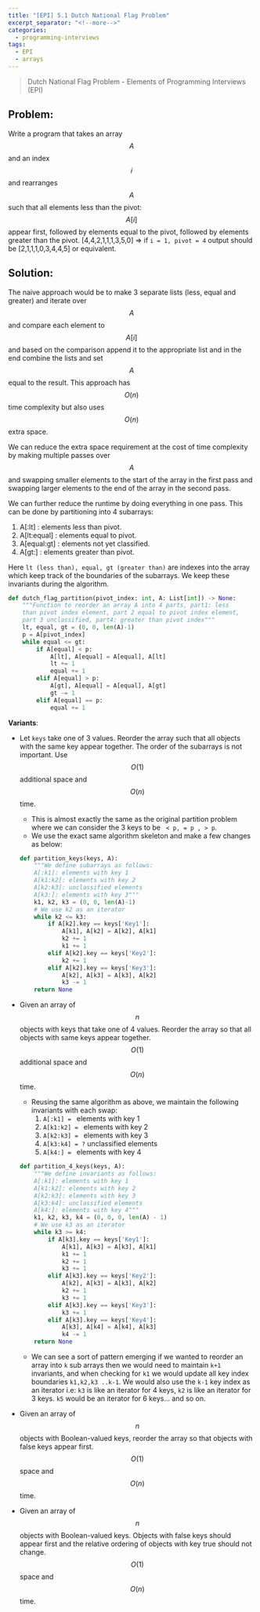 ```yaml
---
title: "[EPI] 5.1 Dutch National Flag Problem"
excerpt_separator: "<!--more-->"
categories:
  - programming-interviews
tags:
  - EPI
  - arrays
---
```


> Dutch National Flag Problem - Elements of Programming Interviews (EPI) 

<!--more-->

## **Problem**: 
Write a program that takes an array $$A$$ and an index $$i$$ and rearranges $$A$$ such that all elements less than the pivot: $$A[i]$$ appear first, followed by elements equal to the pivot, followed by elements greater than the pivot. [4,4,2,1,1,1,3,5,0] => if `i = 1, pivot = 4` output should be [2,1,1,1,0,3,4,4,5] or equivalent.

## **Solution**:
The naive approach would be to make 3 separate lists (less, equal and greater) and iterate over $$A$$ and compare each element to $$A[i]$$ and based on the comparison append it to the appropriate list and in the end combine the lists and set $$A$$ equal to the result. This approach has $$O(n)$$ time complexity but also uses $$O(n)$$ extra space.

We can reduce the extra space requirement at the cost of time complexity by making multiple passes over $$A$$ and swapping smaller elements to the start of the array in the first pass and swapping larger elements to the end of the array in the second pass.

We can further reduce the runtime by doing everything in one pass. This can be done by partitioning into 4 subarrays:
  1. A[:lt] : elements less than pivot.
  2. A[lt:equal] : elements equal to pivot.
  3. A[equal:gt] : elements not yet classified.
  4. A[gt:] : elements greater than pivot.

Here `lt (less than), equal, gt (greater than)` are indexes into the array which keep track of the boundaries of the subarrays. We keep these invariants during the algorithm.

```python
def dutch_flag_partition(pivot_index: int, A: List[int]) -> None:
    """Function to reorder an array A into 4 parts, part1: less
    than pivot index element, part 2 equal to pivot index element,
    part 3 unclassified, part4: greater than pivot index"""
    lt, equal, gt = (0, 0, len(A)-1)
    p = A[pivot_index]
    while equal <= gt:
        if A[equal] < p:
            A[lt], A[equal] = A[equal], A[lt]
            lt += 1
            equal += 1
        elif A[equal] > p:
            A[gt], A[equal] = A[equal], A[gt]
            gt -= 1
        elif A[equal] == p:
            equal += 1
```

**Variants**:
- Let `keys` take one of 3 values. Reorder the array such that all objects with the same key appear together. The order of the subarrays is not important. Use $$O(1)$$ additional space and $$O(n)$$ time.
  - This is almost exactly the same as the original partition problem where we can consider the 3 keys to be ` < p, = p , > p`.
  - We use the exact same algorithm skeleton and make a few changes as below:
  ```python
  def partition_keys(keys, A):
      """We define subarrays as follows:
      A[:k1]: elements with key 1
      A[k1:k2]: elements with key 2
      A[k2:k3]: unclassified elements
      A[k3:]: elements with key 3"""
      k1, k2, k3 = (0, 0, len(A)-1)
      # We use k2 as an iterator
      while k2 <= k3:
          if A[k2].key == keys['Key1']:
              A[k1], A[k2] = A[k2], A[k1]
              k2 += 1
              k1 += 1
          elif A[k2].key == keys['Key2']:
              k2 += 1
          elif A[k2].key == keys['Key3']:
              A[k2], A[k3] = A[k3], A[k2]
              k3 -= 1
      return None
  ```

- Given an array of $$n$$ objects with keys that take one of 4 values. Reorder the array so that all objects with same keys appear together. $$O(1)$$ additional space and $$O(n)$$ time.
  - Reusing the same algorithm as above, we maintain the following invariants with each swap:
    1. `A[:k1] = ` elements with key 1
    2. `A[k1:k2] = ` elements with key 2
    3. `A[k2:k3] = ` elements with key 3
    4. `A[k3:k4] = ?` unclassified elements
    5. `A[k4:] = ` elements with key 4

  ```python
  def partition_4_keys(keys, A):
      """We define invariants as follows:
      A[:k1]: elements with key 1
      A[k1:k2]: elements with key 2
      A[k2:k3]: elements with key 3
      A[k3:k4]: unclassified elements
      A[k4:]: elements with key 4"""
      k1, k2, k3, k4 = (0, 0, 0, len(A) - 1)
      # We use k3 as an iterator
      while k3 >= k4:
          if A[k3].key == keys['Key1']:
              A[k1], A[k3] = A[k3], A[k1]
              k1 += 1
              k2 += 1
              k3 += 1
          elif A[k3].key == keys['Key2']:
              A[k2], A[k3] = A[k3], A[k2]
              k2 += 1
              k3 += 1
          elif A[k3].key == keys['Key3']:
              k3 += 1
          elif A[k3].key == keys['Key4']:
              A[k3], A[k4] = A[k4], A[k3]
              k4 -= 1
      return None
  ```
  -  We can see a sort of pattern emerging if we wanted to reorder an array into `k` sub arrays then we would need to maintain `k+1` invariants, and when checking for `k1` we would update all key index boundaries `k1,k2,k3 ..k-1`. We would also use the `k-1` key index as an iterator i.e: `k3` is like an iterator for 4 keys, `k2` is like an iterator for 3 keys. `k5` would be an iterator for 6 keys... and so on.

- Given an array of $$n$$ objects with Boolean-valued keys, reorder the array so that objects with false keys appear first. $$O(1)$$ space and $$O(n)$$ time.

- Given an array of $$n$$ objects with Boolean-valued keys. Objects with false keys should appear first and the relative ordering of objects with key true should not change. $$O(1)$$ space and $$O(n)$$ time.

